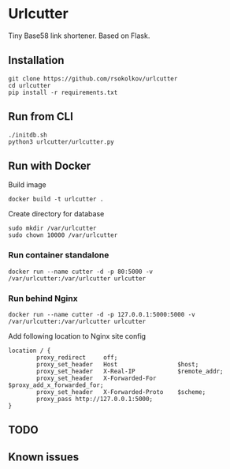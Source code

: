 # Urlcutter

Tiny Base58 link shortener. Based on Flask.

## Installation

```
git clone https://github.com/rsokolkov/urlcutter
cd urlcutter
pip install -r requirements.txt
```
## Run from CLI

```
./initdb.sh
python3 urlcutter/urlcutter.py
```

## Run with Docker

Build image

```
docker build -t urlcutter .
```

Create directory for database

```
sudo mkdir /var/urlcutter
sudo chown 10000 /var/urlcutter
```

### Run container standalone

```
docker run --name cutter -d -p 80:5000 -v /var/urlcutter:/var/urlcutter urlcutter
```

### Run behind Nginx

```
docker run --name cutter -d -p 127.0.0.1:5000:5000 -v /var/urlcutter:/var/urlcutter urlcutter
```

Add following location to Nginx site config

```
location / {
        proxy_redirect     off;
        proxy_set_header   Host                 $host;
        proxy_set_header   X-Real-IP            $remote_addr;
        proxy_set_header   X-Forwarded-For      $proxy_add_x_forwarded_for;
        proxy_set_header   X-Forwarded-Proto    $scheme;
        proxy_pass http://127.0.0.1:5000;
}
```

## TODO

## Known issues
